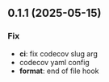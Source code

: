 ## 0.1.1 (2025-05-15)

### Fix

- **ci**: fix codecov slug arg
- codecov yaml config
- **format**: end of file hook

